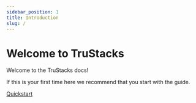 ```yaml
---
sidebar_position: 1
title: Introduction
slug: /
---
```


# Welcome to TruStacks

Welcome to the TruStacks docs!

<div className="TrustacksWelcome">
    <p>If this is your first time here we recommend that you start with the guide.</p>
    <a href="quickstart" className="TrustacksButtonLink">Quickstart</a>
</div>
